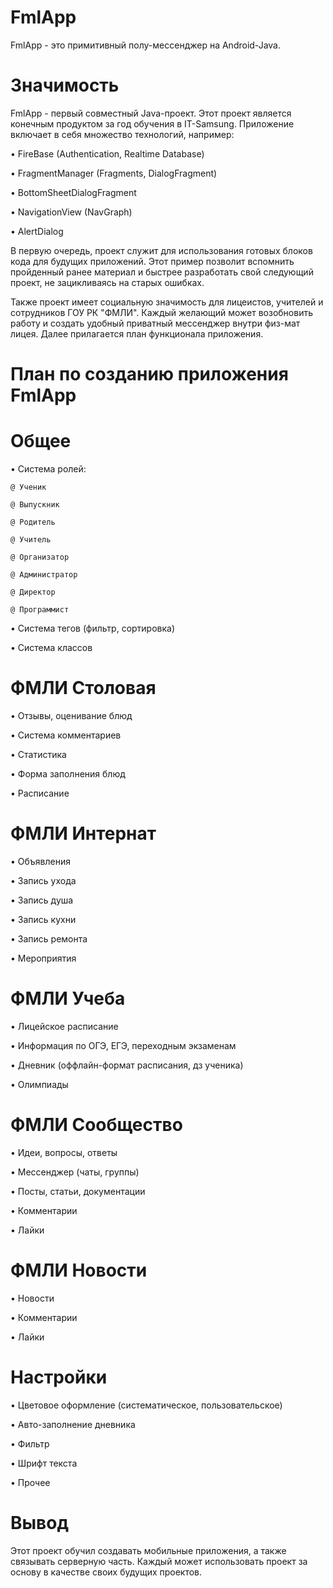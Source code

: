 # FmlApp
FmlApp - это примитивный полу-мессенджер на Android-Java. 
# Значимость
FmlApp - первый совместный Java-проект. Этот проект является конечным продуктом за год обучения в IT-Samsung. Приложение включает в себя множество технологий, например:

• FireBase (Authentication, Realtime Database)

• FragmentManager (Fragments, DialogFragment)

• BottomSheetDialogFragment

• NavigationView (NavGraph)

• AlertDialog

В первую очередь, проект служит для использования готовых блоков кода для будущих приложений. Этот пример позволит вспомнить пройденный ранее материал и быстрее разработать свой следующий проект, не зацикливаясь на старых ошибках.

Также проект имеет социальную значимость для лицеистов, учителей и сотрудников ГОУ РК "ФМЛИ". Каждый желающий может возобновить работу и создать удобный приватный мессенджер внутри физ-мат лицея. Далее прилагается план функционала приложения.  
# План по созданию приложения FmlApp
  # Общее
  • Система ролей:
  
    @ Ученик
    
    @ Выпускник
    
    @ Родитель
    
    @ Учитель
    
    @ Организатор
    
    @ Администратор
    
    @ Директор
    
    @ Программист
    
  • Система тегов (фильтр, сортировка)
  
  • Система классов
  
  # ФМЛИ Столовая
  • Отзывы, оценивание блюд
  
  • Система комментариев
  
  • Статистика
 
  • Форма заполнения блюд
  
  • Расписание
  
  # ФМЛИ Интернат
  
  • Объявления
  
  • Запись ухода
  
  • Запись душа
  
  • Запись кухни
  
  • Запись ремонта
  
  • Мероприятия
  
  # ФМЛИ Учеба
  
  • Лицейское расписание
  
  • Информация по ОГЭ, ЕГЭ, переходным экзаменам
  
  • Дневник (оффлайн-формат расписания, дз ученика)
  
  • Олимпиады
  
  # ФМЛИ Сообщество
  
  • Идеи, вопросы, ответы
  
  • Мессенджер (чаты, группы)
  
  • Посты, статьи, документации
  
  • Комментарии
  
  • Лайки
  
  # ФМЛИ Новости
  
  • Новости
  
  • Комментарии
  
  • Лайки
  
  # Настройки
  
  • Цветовое оформление (систематическое, пользовательское)
  
  • Авто-заполнение дневника
  
  • Фильтр
  
  • Шрифт текста
  
  • Прочее
  
# Вывод
Этот проект обучил создавать мобильные приложения, а также связывать серверную часть. Каждый может использовать проект за основу в качестве своих будущих проектов.
